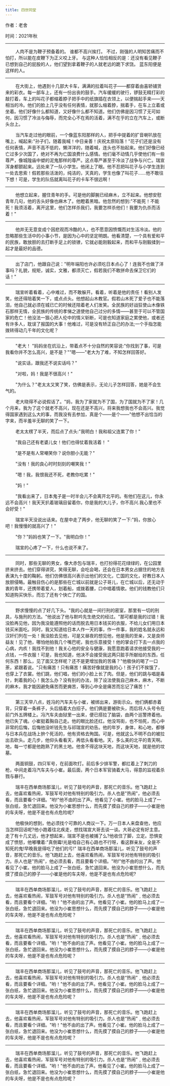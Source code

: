 ```yaml
---
title: 四世同堂
---
```


<p font size="4">作者：老舍</p>
<p font size="4">时间：2021年秋</p>

---

<p>
&emsp;&emsp;
人肉不是为鞭子预备着的。 谁都不高兴挨打。 不过，刚强的人明知苦痛而不怕打，所以能在皮鞭下为正义咬上牙。 与这种人恰恰相反的是：还没有看见鞭子已想到自己的屁股的人，他们望到拿着鞭子的人就老远的跪下求饶。 蓝东阳便是这样的人。
</p>

---

<p>
&emsp;&emsp;
在大街上，他遇到十几部大卡车，满满的拉着叫花子——都穿着由喜轿铺赁来的彩衣。每一部车上，还有一份出丧的鼓手。汽车缓缓的驶行，锣鼓无精打彩的敲打着，车上的叫花子都缩着脖子把手中的纸旗插在衣领上，以便揣起手来——天相当的冷。他们的脸上几乎没有任何表情，就那么缩着脖，揣着手，在车上立着或坐着。他们好像什么都知道，又好像什么都不知道。他们仿佛是因习惯了无可如何，因习惯了冷淡与侮辱，而完全心不在焉的活着，满不在乎的立在汽车上，或断头台上。
</p>

<p>
&emsp;&emsp;
当汽车走过他的眼前，一个像蓝东阳那样的人，把手中提着的扩音喇叭放在嘴上，喊起来:"孙子们，随着我喊！中日亲善！庆祝太原陷落！"花子们还是没有任何表情，声音不高不低的，懒洋洋的，随着喊，连头也不抬起来。他们好像已经亡过多少次国了，绝对不再为亡国浪费什么感情。他们毫不动情几乎使他们有一些尊严，像城隍庙中塑的泥鬼那样的尊严。这点尊严甚至于冷淡了战争与兴亡。瑞宣浑身都颤起来。远处来了一队小学生。他闭上了眼。他不忍把叫花子与小学生连到一处去思索！假若那些活泼的，纯洁的，天真的，学生也像了叫花子……他不敢往下想！可是，学生的队伍就离叫花子的卡车不很远啊！
</p>

---

<p>
&emsp;&emsp;
他想立起来，握住青年的手。可是他的脚腕已经麻木，立不起来。他想安慰青年几句，他的舌头好像也麻木了。他瞪着黑暗。他忽然的想到:"不能死！不能死！我须活着，离开这里，他们怎样杀我们，我要怎样杀他们！我要为仇杀而活着！"
</p>

---

<p>
&emsp;&emsp;
他并无无意变成个因悲观而冷酷的人，也不愿意因愤慨而对生活冷淡。他的忽略那些生活中的小事小节，是因为心中的坚定明朗。他看清楚，一个具有爱和平的民族，敢放胆的去打断手足上的锁镣，它就必能刚毅起来，而和平与刚毅揉到一起才是最好的品德。
</p>

---

<p>
&emsp;&emsp;
出了店门，他跟自己说："明年端阳也许必须吃日本点心了！连我不也做了洋事吗？礼貌，规矩，诚实，文雅，都须灭亡，假若我们不敢拼命去保卫它们的话！"
</p>

---

<p>
&emsp;&emsp;
瑞宣听着看着，心中难过，而不敢躲开。看着，听着是他的责任！看别人发笑，他还得陪着笑一下，或点点头。他想起山木教官。假若山木死了爱子也不能落泪，他自己就必须在城已亡的时候还陪着老人们发笑。全民族的好战狂使山木像铁石那样无情，全民族的传统的孝悌之道使他自己过分的多情——甚至于可以不管国家的危亡！他没法一狠心把人伦中的情义斩断，可是也知道家庭之累使他，或者还有许多人，耽误了报国的大事！他难过，可是没有矫正自己的办法;一个手指怎能拨转得动几千年的文化呢？
</p>

---

<p>
&emsp;&emsp;
"老大！ "妈妈坐在炕沿上，带着点不十分自然的笑容说:"你找到了事，可是我看你并不怎么高兴，是不是？""嗯——"老大为了难，不知怎样回答好。
</p>
<p>
&emsp;&emsp;
"说实话，跟我还不说实话吗？"
</p>
<p>
&emsp;&emsp;
"对啦，妈！我是不很高兴！"
</p>
<p>
&emsp;&emsp;
"为什么？"老太太又笑了笑，仿佛是表示，无论儿子怎样回答，她是不会生气的。
</p>
<p>
&emsp;&emsp;
老大晓得不必说假话了。"妈，我为了家就为不了国，为了国就为不了家！几个月来，我为了这个就老不高兴，现在还是不高兴，将来我想我也不会高兴。我觉得国家遇到这么大的事，而我没有去参加，真是个——是个——"他想不出恰当的字来，而半羞半无聊的笑了一下。
</p>
<p>
&emsp;&emsp;
老太太楞了半天，而后点了点头:"我明白！我和祖父连累了你！"
</p>
<p>
&emsp;&emsp;
"我自己还有老婆儿女！他们也得仗着我活着！ "
</p>
<p>
&emsp;&emsp;
"是不是有人常嘲笑你？说你胆小无能？"
</p>
<p>
&emsp;&emsp;
"没有！我的良心时时刻刻的嘲笑我！"
</p>
<p>
&emsp;&emsp;
"嗯！我，我恨我还不死，老教你吃累！"
</p>
<p>
&emsp;&emsp;
"妈！"
</p>
<p>
&emsp;&emsp;
"我看出来了，日本鬼子是一时半会儿不会离开北平的。有他们在这儿，你永远不会高兴！我天天扒着玻璃目留着你，你是我的大儿子，你不高兴.我心里也不会好受！"
</p>
<p>
&emsp;&emsp;
瑞宣半天没说出话来。在屋中走了两步，他无聊的笑了一下:"妈，你放心吧！我慢慢的就高兴了！"
<p>
&emsp;&emsp;
"你？"妈妈也笑了一下。"我明白你！"
</p>
</p>
<p>
&emsp;&emsp;
瑞宣的心疼了一下，什么也说不来了。
</p>

---

<p>
&emsp;&emsp;
同时，那些无聊的男女，像大赤包与瑞丰，也打扮得花花绿绿的，在公园里挤来挤去。他们穿得讲究，笑得无聊，会吃会喝，还会在日本男女占据住的地方去表演九十度的鞠躬。他们仿佛很高兴表示出他们的文化，亡国的文化，好教日本人放胆侵略。最触目伤心的是那些在亡城以前就是公子哥儿，在亡城以后，还无动于衷的青年，还携带着爱人，划着船，或拨着腰，口中唱着情歌。他们的钱教他们只知道购买快乐，而忘了还有个快亡了的国。
</p>

---

<p>
&emsp;&emsp;
野求慢慢的点了好几下头。"我的心就是一间行刑的密室，那里有一切的刑具，与施刑的方法。"他说出了他与默吟先生绝交的经过。"那可都是我的过错！我没脸再见他，因为我没能遵照他的话而脱去用日本钱买的衣服，不给儿女们用日本钱买米面吃。同时，我又知道给日本人作一天的事，作一件事，我的姓名就永远和汉奸们列在一处！我没脸去见他，可是又昼夜的想见他，他是我的至亲，又是良师益友！见了他，哪怕他拍我几个嘴巴呢，我也乐意接受！他的掌会打下去一点我的心病，内疚！我找不到他！我关心他的安全与健康，我愿意跑着请求他接受我的一点钱，一件衣服！可是，我也知道，他决不会接受我这两只脏手所献给的东西，任何东西！那么，见了面又怎样呢？还不是更增加我的苦痛？"他极快的喝了一口荼，紧跟着说。"只有痛苦！只有痛苦！痛苦好像就是我的心！孩子们不挨饿了，也穿上了衣裳。他们跳，他们唱，他们的小脸上长了肉。但是，他们的跳与唱是毒针，刺着我的心！我怎么办？没有别的办法，除了设法使我自己麻木，麻木，不断的麻木，我才能因避免痛苦而更痈苦，等到心中全是痛苦而忘记了痛苦！"
</p>

---

<p>
&emsp;&emsp;
第三天早八点，姓冯的汽车夫与小崔，被绑出来，游街示众。他们俩都赤着背，只穿着一条裤子，头后插着大白招子。他们俩是要被砍头，而后将人头号令在前门外五牌楼上。冯汽车夫由狱里一出来，便已搭拉了脑袋，由两个巡警搀着他。他已失了魂。小崔挺着胸自己走。他的眼比脸还红。他没骂街，也不怕死，而心中非常的后悔，后悔他没听钱先生与祁瑞宣的劝告。他的年岁，身体，和心地，都够与日本兵在战场上拚个死活的，他有资格去殉国。可是，他就这么不明不白的被拉出去砍头。走几步，他仰头看看天，再低头看看地。天，多么美的北平的青天啊。地，每一寸都是他跑熟了的黑土地。他舍不得这块天地，而这块天地，就是他的坟墓。
</p>
<p>
&emsp;&emsp;
两面铜鼓，四只军号，在前面吹打。前后多少排军警，都扛着上了刺刀的枪，中间走着冯汽车夫与小崔。最后面，两个日本军官骑着大马，得意的监视着杀戮与暴行。
</p>
<p>
&emsp;&emsp;
瑞丰在西单商场那溜儿，听见了鼓号的声音，那死亡的音乐。他飞跑赶上去，他喜欢看热闹，军鼓军号对他有特别的吸引力。杀人也是"热闹"，他必须去看，而且要看个详细。"哟!"他不由的出了声。他看见了小崔。他的脸马上成了一张白纸，急忙退回来。他没为小崔思想什么，而先摸了摸自己的脖子——小崔是他的车夫呀，他是不是也有点危险呢?
</p>
<p>
&emsp;&emsp;
他极快的想到，他必须找个可靠的人商议一下。万一日本人来盘查他，他应当怎样回话呢?他小跑着往北疾走，想找瑞宣大哥去谈一谈。大哥必定有好主意。走了有十几丈远，他才想起来，瑞宣不是也被捕了么?他收住了脚，立定。恐惧变成了愤怒，他嘟囔着:"真倒霉!光是咱自己有心路也不行呀，看这群亲友，全是不知死的鬼!早晚我是得吃了他们的亏!"
瑞丰在西单商场那溜儿，听见了鼓号的声音，那死亡的音乐。他飞跑赶上去，他喜欢看热闹，军鼓军号对他有特别的吸引力。杀人也是"热闹"，他必须去看，而且要看个详细。"哟!"他不由的出了声。他看见了小崔。他的脸马上成了一张白纸，急忙退回来。他没为小崔思想什么，而先摸了摸自己的脖子——小崔是他的车夫呀，他是不是也有点危险呢?
</p>

---

<p>
&emsp;&emsp;
瑞丰在西单商场那溜儿，听见了鼓号的声音，那死亡的音乐。他飞跑赶上去，他喜欢看热闹，军鼓军号对他有特别的吸引力。杀人也是“热闹"﹐他必须去看，而且要看个详细。"哟！"他不由的出了声。他看见了小崔。他的脸马上成了一张白纸，急忙退回来。他没为小崔思想什么，而先摸了摸自己的脖子——小崔是他的车夫呀，他是不是也有点危险呢？
</p>

---

<p>
&emsp;&emsp;
瑞丰在西单商场那溜儿，听见了鼓号的声音，那死亡的音乐。他飞跑赶上去，他喜欢看热闹，军鼓军号对他有特别的吸引力。杀人也是“热闹"﹐他必须去看，而且要看个详细。"哟！"他不由的出了声。他看见了小崔。他的脸马上成了一张白纸，急忙退回来。他没为小崔思想什么，而先摸了摸自己的脖子——小崔是他的车夫呀，他是不是也有点危险呢？
</p>

---

<p>
&emsp;&emsp;
瑞丰在西单商场那溜儿，听见了鼓号的声音，那死亡的音乐。他飞跑赶上去，他喜欢看热闹，军鼓军号对他有特别的吸引力。杀人也是“热闹"﹐他必须去看，而且要看个详细。"哟！"他不由的出了声。他看见了小崔。他的脸马上成了一张白纸，急忙退回来。他没为小崔思想什么，而先摸了摸自己的脖子——小崔是他的车夫呀，他是不是也有点危险呢？
</p>

---

<p>
&emsp;&emsp;
瑞丰在西单商场那溜儿，听见了鼓号的声音，那死亡的音乐。他飞跑赶上去，他喜欢看热闹，军鼓军号对他有特别的吸引力。杀人也是“热闹"﹐他必须去看，而且要看个详细。"哟！"他不由的出了声。他看见了小崔。他的脸马上成了一张白纸，急忙退回来。他没为小崔思想什么，而先摸了摸自己的脖子——小崔是他的车夫呀，他是不是也有点危险呢？
</p>

---

<p>
&emsp;&emsp;
瑞丰在西单商场那溜儿，听见了鼓号的声音，那死亡的音乐。他飞跑赶上去，他喜欢看热闹，军鼓军号对他有特别的吸引力。杀人也是“热闹"﹐他必须去看，而且要看个详细。"哟！"他不由的出了声。他看见了小崔。他的脸马上成了一张白纸，急忙退回来。他没为小崔思想什么，而先摸了摸自己的脖子——小崔是他的车夫呀，他是不是也有点危险呢？
</p>